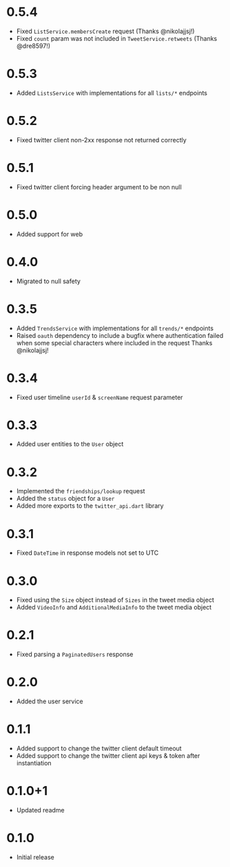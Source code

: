 # 0.5.4

- Fixed `ListService.membersCreate` request (Thanks @nikolajjsj!)
- Fixed `count` param was not included in `TweetService.retweets` (Thanks @dre8597!)

# 0.5.3

- Added `ListsService` with implementations for all `lists/*` endpoints

# 0.5.2

- Fixed twitter client non-2xx response not returned correctly

# 0.5.1

- Fixed twitter client forcing header argument to be non null

# 0.5.0

- Added support for web

# 0.4.0

- Migrated to null safety

# 0.3.5

- Added `TrendsService` with implementations for all `trends/*` endpoints
- Raised `oauth` dependency to include a bugfix where authentication failed when
  some special characters where included in the request
  Thanks @nikolajjsj!

# 0.3.4

- Fixed user timeline `userId` & `screenName` request parameter

# 0.3.3

- Added user entities to the `User` object

# 0.3.2

- Implemented the `friendships/lookup` request
- Added the `status` object for a `User`
- Added more exports to the `twitter_api.dart` library

# 0.3.1

- Fixed `DateTime` in response models not set to UTC

# 0.3.0

- Fixed using the `Size` object instead of `Sizes` in the tweet media object
- Added `VideoInfo` and `AdditionalMediaInfo` to the tweet media object

# 0.2.1

- Fixed parsing a `PaginatedUsers` response

# 0.2.0

- Added the user service

# 0.1.1

- Added support to change the twitter client default timeout
- Added support to change the twitter client api keys & token after instantiation

# 0.1.0+1

- Updated readme

# 0.1.0

- Initial release
